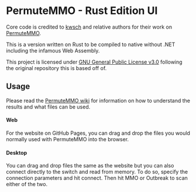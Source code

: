 # **PermuteMMO - Rust Edition UI**
Core code is credited to [kwsch](https://github.com/kwsch) and relative authors for their work on [PermuteMMO](https://github.com/kwsch/PermuteMMO). 

This is a version written on Rust to be compiled to native without .NET including the infamous Web Assembly.

This project is licensed under [GNU General Public License v3.0](https://www.gnu.org/licenses/gpl-3.0.en.html) following the original repository this is based off of.

## Usage
Please read the [PermuteMMO wiki](https://github.com/kwsch/PermuteMMO/wiki) for information on how to understand the results and what files can be used.

#### Web
For the website on GitHub Pages, you can drag and drop the files you would normally used with PermuteMMO into the browser.

#### Desktop
You can drag and drop files the same as the website but you can also connect directly to the switch and read from memory. To do so, specify the connection parameters and hit connect. Then hit MMO or Outbreak to scan either of the two. 
